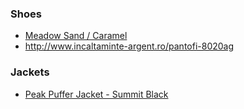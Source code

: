 ### Shoes

- [Meadow Sand / Caramel](https://danubefootwear.com/collections/all-products/products/meadow-sand-caramel)
- http://www.incaltaminte-argent.ro/pantofi-8020ag

### Jackets

- [Peak Puffer Jacket - Summit Black](https://www.prozis.com/ro/en/prozis/peak-puffer-jacket-summit-black)
